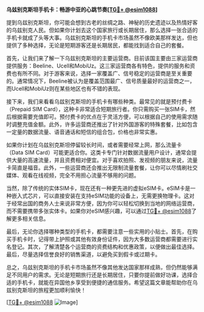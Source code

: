 **乌兹别克斯坦手机卡：畅游中亚的心跳节奏[[TG💪+ @esim1088](https://t.me/s/esim1088)]**

提到乌兹别克斯坦，你可能会想到古老的丝绸之路、神秘的历史遗迹以及热情好客的乌兹别克人民。但如果你计划去这个国家旅行或长期居住，那么选择一张合适的手机卡就成了头等大事。乌兹别克斯坦的手机卡市场虽然不像欧美那样发达，但也提供了多种选择，无论是短期游客还是长期居民，都能找到适合自己的套餐。

首先，让我们来了解一下乌兹别克斯坦的主要运营商。目前该国主要由三家运营商提供服务：Beeline、Ucell和MobiUz。这三家运营商各有特色，提供的服务和资费也有所不同。对于游客来说，选择一家覆盖广、信号稳定的运营商是至关重要的。通常情况下，Beeline被认为是覆盖范围最广、信号质量最好的运营商之一，而Ucell和MobiUz则在某些地区也有不错的表现。

接下来，我们来看看乌兹别克斯坦的手机卡有哪些种类。最常见的就是预付费卡（Prepaid SIM Card），这种卡非常适合短期旅行者。你只需购买一张SIM卡，然后根据需要充值即可。预付费卡的优点在于灵活方便，可以根据自己的使用需求随时调整充值金额。此外，许多运营商还推出了针对外国游客的特殊套餐，比如包含一定量的数据流量、语音通话和短信的组合包，价格也非常实惠。

如果你计划在乌兹别克斯坦停留较长时间，或者需要经常上网，那么流量卡（Data SIM Card）可能更适合你。这类卡专门针对数据流量用户设计，通常会提供大量的高速流量，并且资费相对便宜。对于喜欢拍照、发视频的朋友来说，流量卡简直是福音。此外，一些运营商还会推出无限制流量套餐，让你可以尽情刷社交媒体、观看在线视频，完全不用担心流量不够用的问题。

当然，除了传统的实体SIM卡，现在还有一种更先进的虚拟eSIM卡。eSIM卡是一种嵌入式芯片，可以直接安装在支持eSIM功能的设备上，无需更换物理卡。这对于经常出国的商务人士来说非常方便，因为你可以轻松切换到当地的网络运营商，而不需要携带多张实体卡。如果你对eSIM感兴趣，可以通过[TG💪+ @esim1088](https://t.me/s/esim1088)了解更多相关信息。

最后，无论你选择哪种类型的手机卡，都需要注意一些实用的小贴士。首先，在购买手机卡时，记得带上护照或其他有效身份证件，因为大多数运营商都需要进行实名登记。其次，了解清楚各个运营商的资费结构和优惠政策，以便做出最佳选择。最后，尽量选择信誉良好的销售渠道，以避免买到假卡或过期卡。

总之，乌兹别克斯坦的手机卡市场虽然不像其他发达国家那样成熟，但仍然能够满足不同用户的需求。无论是短期旅行还是长期居住，只要你提前做好功课，选择合适的手机卡，就能在异国他乡享受到便捷的通信服务。希望这篇文章能帮助你在乌兹别克斯坦的旅程更加顺利愉快！

[[TG💪+ @esim1088](https://t.me/s/esim1088) ![Image](https://i.postimg.cc/4NQfJmqS/Snipaste-2025-05-13-00-14-12.png)]